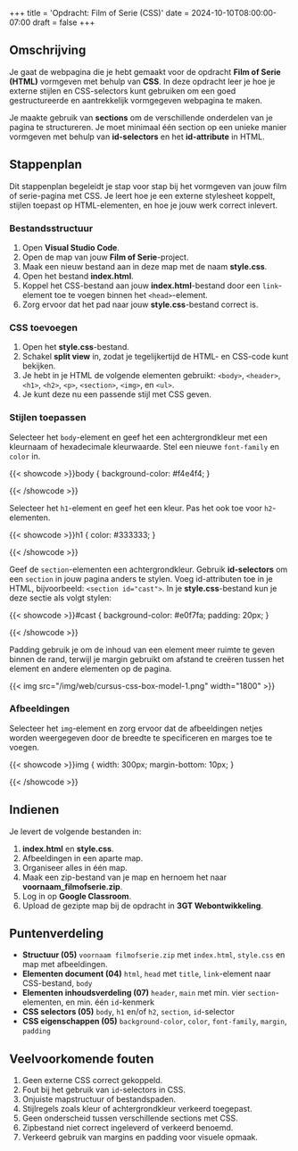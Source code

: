 +++
title = 'Opdracht: Film of Serie (CSS)'
date = 2024-10-10T08:00:00-07:00
draft = false
+++

## Omschrijving

Je gaat de webpagina die je hebt gemaakt voor de opdracht **Film of Serie (HTML)** vormgeven met behulp van **CSS**. In deze opdracht leer je hoe je externe stijlen en CSS-selectors kunt gebruiken om een goed gestructureerde en aantrekkelijk vormgegeven webpagina te maken.

Je maakte gebruik van **sections** om de verschillende onderdelen van je pagina te structureren. Je moet minimaal één section op een unieke manier vormgeven met behulp van **id-selectors** en het **id-attribute** in HTML.

## Stappenplan

Dit stappenplan begeleidt je stap voor stap bij het vormgeven van jouw film of serie-pagina met CSS. Je leert hoe je een externe stylesheet koppelt, stijlen toepast op HTML-elementen, en hoe je jouw werk correct inlevert.

### Bestandsstructuur

1. Open **Visual Studio Code**.
2. Open de map van jouw **Film of Serie**-project.
3. Maak een nieuw bestand aan in deze map met de naam **style.css**.
4. Open het bestand **index.html**.
5. Koppel het CSS-bestand aan jouw **index.html**-bestand door een `link`-element toe te voegen binnen het `<head>`-element.
6. Zorg ervoor dat het pad naar jouw **style.css**-bestand correct is.

### CSS toevoegen

1. Open het **style.css**-bestand.
2. Schakel **split view** in, zodat je tegelijkertijd de HTML- en CSS-code kunt bekijken.
3. Je hebt in je HTML de volgende elementen gebruikt: `<body>`, `<header>`, `<h1>`, `<h2>`, `<p>`, `<section>`, `<img>`, en `<ul>`.
4. Je kunt deze nu een passende stijl met CSS geven.

### Stijlen toepassen

Selecteer het `body`-element en geef het een achtergrondkleur met een kleurnaam of hexadecimale kleurwaarde. Stel een nieuwe `font-family` en `color` in.

{{< showcode >}}body {
    background-color: #f4e4f4;
}

{{< /showcode >}}

Selecteer het `h1`-element en geef het een kleur. Pas het ook toe voor `h2`-elementen.

{{< showcode >}}h1 {
    color: #333333;
}

{{< /showcode >}}

Geef de `section`-elementen een achtergrondkleur. Gebruik **id-selectors** om een `section` in jouw pagina anders te stylen. Voeg id-attributen toe in je HTML, bijvoorbeeld: `<section id="cast">`. In je **style.css**-bestand kun je deze sectie als volgt stylen:

{{< showcode >}}#cast {
    background-color: #e0f7fa;
    padding: 20px;
}

{{< /showcode >}}

Padding gebruik je om de inhoud van een element meer ruimte te geven binnen de rand, terwijl je margin gebruikt om afstand te creëren tussen het element en andere elementen op de pagina.

{{< img src="/img/web/cursus-css-box-model-1.png" width="1800" >}}

### Afbeeldingen

Selecteer het `img`-element en zorg ervoor dat de afbeeldingen netjes worden weergegeven door de breedte te specificeren en marges toe te voegen.

{{< showcode >}}img {
    width: 300px;
    margin-bottom: 10px;
}

{{< /showcode >}}

## Indienen

Je levert de volgende bestanden in:

1. **index.html** en **style.css**.
2. Afbeeldingen in een aparte map.
3. Organiseer alles in één map.
4. Maak een zip-bestand van je map en hernoem het naar **voornaam_filmofserie.zip**.
5. Log in op **Google Classroom**.
6. Upload de gezipte map bij de opdracht in **3GT Webontwikkeling**.

## Puntenverdeling

- **Structuur (05)** `voornaam filmofserie.zip` met `index.html`, `style.css` en map met afbeeldingen.
- **Elementen document (04)** `html`, `head` met `title`, `link`-element naar CSS-bestand, `body`
- **Elementen inhoudsverdeling (07)** `header`, `main` met min. vier `section`-elementen, en min. één `id`-kenmerk
- **CSS selectors (05)** `body`, `h1` en/of `h2`, `section`, `id`-selector
- **CSS eigenschappen (05)** `background-color`, `color`, `font-family`, `margin`, `padding`

## Veelvoorkomende fouten

1. Geen externe CSS correct gekoppeld.
2. Fout bij het gebruik van `id`-selectors in CSS.
3. Onjuiste mapstructuur of bestandspaden.
4. Stijlregels zoals kleur of achtergrondkleur verkeerd toegepast.
5. Geen onderscheid tussen verschillende sections met CSS.
6. Zipbestand niet correct ingeleverd of verkeerd benoemd.
7. Verkeerd gebruik van margins en padding voor visuele opmaak.